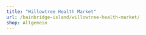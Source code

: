 ```yaml
---
title: "Willowtree Health Market"
url: /bainbridge-island/willowtree-health-market/
shop: Allgemein
---
```

